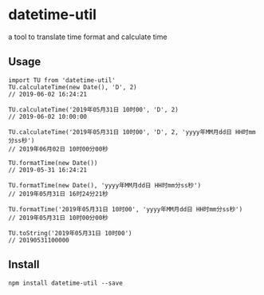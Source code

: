 # datetime-util
a tool to translate time format and calculate time

## Usage

```
import TU from 'datetime-util'
TU.calculateTime(new Date(), 'D', 2)
// 2019-06-02 16:24:21

TU.calculateTime('2019年05月31日 10时00', 'D', 2)
// 2019-06-02 10:00:00

TU.calculateTime('2019年05月31日 10时00', 'D', 2, 'yyyy年MM月dd日 HH时mm分ss秒')
// 2019年06月02日 10时00分00秒

TU.formatTime(new Date())
// 2019-05-31 16:24:21

TU.formatTime(new Date(), 'yyyy年MM月dd日 HH时mm分ss秒')
// 2019年05月31日 16时24分21秒

TU.formatTime('2019年05月31日 10时00', 'yyyy年MM月dd日 HH时mm分ss秒')
// 2019年05月31日 10时00分00秒

TU.toString('2019年05月31日 10时00')
// 20190531100000
```

## Install

`npm install datetime-util --save`
